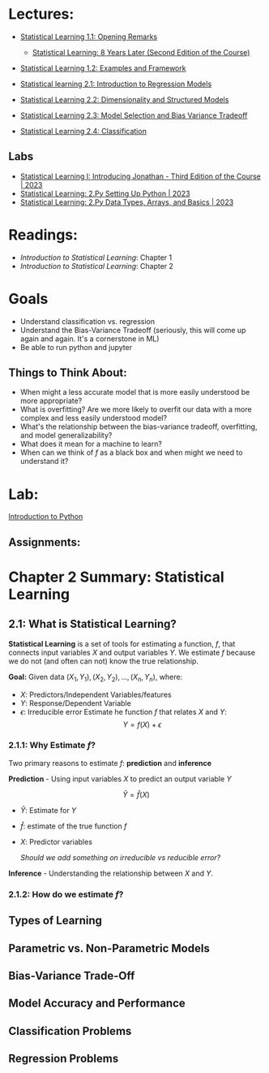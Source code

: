 # Lectures:
* [Statistical Learning 1.1: Opening Remarks](https://www.youtube.com/watch?v=LvySJGj-88U&list=PLoROMvodv4rPP6braWoRt5UCXYZ71GZIQ&index=1)
  * [Statistical Learning: 8 Years Later (Second Edition of the Course)](https://www.youtube.com/watch?v=9vlDVxG4ulA&list=PLoROMvodv4rPP6braWoRt5UCXYZ71GZIQ&index=2)

* [Statistical Learning 1.2: Examples and Framework](https://www.youtube.com/watch?v=B9s8rpdNxU0&list=PLoROMvodv4rPP6braWoRt5UCXYZ71GZIQ&index=4)
* [Statistical learning 2.1: Introduction to Regression Models](https://www.youtube.com/watch?v=ox0cKk7h4o0&list=PLoROMvodv4rPP6braWoRt5UCXYZ71GZIQ&index=5)
* [Statistical Learning 2.2: Dimensionality and Structured Models](https://www.youtube.com/watch?v=uFwbrdvrAJs&list=PLoROMvodv4rPP6braWoRt5UCXYZ71GZIQ&index=6)
* [Statistical Learning 2.3: Model Selection and Bias Variance Tradeoff](https://www.youtube.com/watch?v=pvcEQfcO3pk&list=PLoROMvodv4rPP6braWoRt5UCXYZ71GZIQ&index=7)
* [Statistical Learning 2.4: Classification](https://www.youtube.com/watch?v=BMJQ3LQ_QKU&list=PLoROMvodv4rPP6braWoRt5UCXYZ71GZIQ&index=8)

## Labs
* [Statistical Learning I: Introducing Jonathan - Third Edition of the Course | 2023](https://www.youtube.com/watch?v=Igd5srPxZfU&list=PLoROMvodv4rNHU1-iPeDRH-J0cL-CrIda&index=1)
* [Statistical Learning: 2.Py Setting Up Python | 2023](https://www.youtube.com/watch?v=RelOJOIKaTk&list=PLoROMvodv4rNHU1-iPeDRH-J0cL-CrIda&index=2)
* [Statistical Learning: 2.Py Data Types, Arrays, and Basics | 2023](https://www.youtube.com/watch?v=Cv1sx_HNRHM&list=PLoROMvodv4rNHU1-iPeDRH-J0cL-CrIda&index=3)

  
# Readings:
* _Introduction to Statistical Learning_: Chapter 1
* _Introduction to Statistical Learning_: Chapter 2

# Goals
* Understand classification vs. regression
* Understand the Bias-Variance Tradeoff (seriously, this will come up again and again.  It's a cornerstone in ML)
* Be able to run python and jupyter

## Things to Think About:
* When might a less accurate model that is more easily understood be more appropriate?
* What is overfitting?  Are we more likely to overfit our data with a more complex and less easily understood model?
* What's the relationship between the bias-variance tradeoff, overfitting, and model generalizability?
* What does it mean for a machine to learn?
* When can we think of $f$ as a black box and when might we need to understand it?

# Lab:
[Introduction to Python](https://github.com/intro-stat-learning/ISLP_labs/blob/stable/Ch02-statlearn-lab.ipynb)

## Assignments:

# Chapter 2 Summary: Statistical Learning
## 2.1: What is Statistical Learning?
**Statistical Learning** is a set of tools for estimating a function, $f$, that connects input variables $X$ and output variables $Y$.  We estimate $f$ because we do not (and often can not) know the true relationship.

**Goal:** Given data $(X_1, Y_1), (X_2, Y_2), ..., (X_n, Y_n)$, where:
* $X$: Predictors/Independent Variables/features
* $Y$: Response/Dependent Variable
* $\epsilon$: Irreducible error
  Estimate he function $f$ that relates $X$ and $Y$:
  $$Y = f(X) + \epsilon$$

### 2.1.1: Why Estimate $f$?
Two primary reasons to estimate $f$: **prediction** and **inference**

**Prediction** - Using input variables $X$ to predict an output variable $Y$

$$\hat Y = \hat f (X)$$
* $\hat Y$: Estimate for $Y$
* $\hat f$: estimate of the true function $f$
* $X$: Predictor variables

  _Should we add something on irreducible vs reducible error?_

**Inference** - Understanding the relationship between $X$ and $Y$.
### 2.1.2: How do we estimate $f$?
## Types of Learning

## Parametric vs. Non-Parametric Models

## Bias-Variance Trade-Off

## Model Accuracy and Performance

## Classification Problems

## Regression Problems
